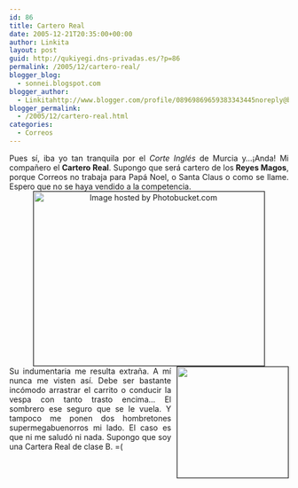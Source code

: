 ```yaml
---
id: 86
title: Cartero Real
date: 2005-12-21T20:35:00+00:00
author: Linkita
layout: post
guid: http://qukiyegi.dns-privadas.es/?p=86
permalink: /2005/12/cartero-real/
blogger_blog:
  - sonnei.blogspot.com
blogger_author:
  - Linkitahttp://www.blogger.com/profile/08969869659383343445noreply@blogger.com
blogger_permalink:
  - /2005/12/cartero-real.html
categories:
  - Correos
---
```

<div style="text-align: justify;">
  Pues sí, iba yo tan tranquila por el <span style="font-style: italic;">Corte Inglés</span> de Murcia y&#8230;¡Anda! Mi compañero el <span style="font-weight: bold;">Cartero Real</span>. Supongo que será cartero de los<span style="font-weight: bold;"> Reyes Magos</span>, porque Correos no trabaja para Papá Noel, o Santa Claus o como se llame. Espero que no se haya vendido a la competencia.
</div>

<div style="text-align: center;">
  <img style="width: 416px; height: 314px;" src="http://i7.photobucket.com/albums/y261/linkitab/carteroreal.jpg" alt="Image hosted by Photobucket.com" border="1" />
</div>

<div style="text-align: justify;">
  <img style="margin: 0pt 0pt 10px 10px; float: right; width: 200px;" src="http://i7.photobucket.com/albums/y261/linkitab/12311757_f1d6bb9778_m.jpg" alt="" border="1" />Su indumentaria me resulta extraña. A mí nunca me visten así. Debe ser bastante incómodo arrastrar el carrito o conducir la vespa con tanto trasto encima&#8230; El sombrero ese seguro que se le vuela. Y tampoco me ponen dos hombretones supermegabuenorros mi lado. El caso es que ni me saludó ni nada. Supongo que soy una Cartera Real de clase B. =(
</div>